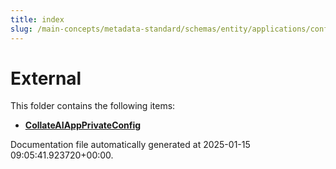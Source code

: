 ```yaml
---
title: index
slug: /main-concepts/metadata-standard/schemas/entity/applications/configuration/private/external
---
```


# External

This folder contains the following items:

- [**CollateAIAppPrivateConfig**](/main-concepts/metadata-standard/schemas/entity/applications/configuration/private/external/collateaiappprivateconfig)


Documentation file automatically generated at 2025-01-15 09:05:41.923720+00:00.

